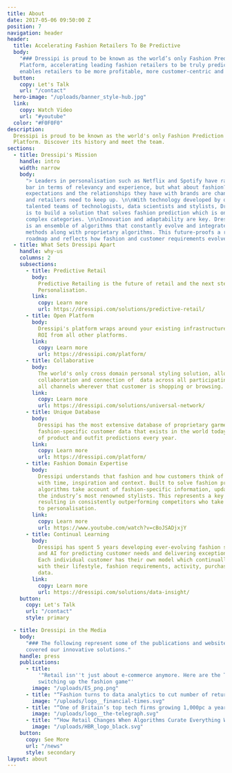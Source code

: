 ```yaml
---
title: About
date: 2017-05-06 09:50:00 Z
position: 7
navigation: header
header:
  title: Accelerating Fashion Retailers To Be Predictive
  body:
    "### Dressipi is proud to be known as the world’s only Fashion Prediction
    Platform, accelerating leading fashion retailers to be truly predictive. This
    enables retailers to be more profitable, more customer-centric and more efficient."
  button:
    copy: Let's Talk
    url: "/contact"
  hero-image: "/uploads/banner_style-hub.jpg"
  link:
    copy: Watch Video
    url: "#youtube"
  color: "#F0F0F0"
description:
  Dressipi is proud to be known as the world's only Fashion Prediction
  Platform. Discover its history and meet the team.
sections:
  - title: Dressipi's Mission
    handle: intro
    width: narrow
    body:
      "> Leaders in personalisation such as Netflix and Spotify have raised the
      bar in terms of relevancy and experience, but what about fashion?\n\nConsumer’s
      expectations and the relationships they have with brands are changing rapidly,
      and retailers need to keep up. \n\nWith technology developed by one of the most
      talented teams of technologists, data scientists and stylists, Dressipi's mission
      is to build a solution that solves fashion prediction which is one of the most
      complex categories. \n\nInnovation and adaptability are key. Dressipi's solution
      is an ensemble of algorithms that constantly evolve and integrate newly discovered
      methods along with proprietary algorithms. This future-proofs a retailer’s personalisation
      roadmap and reflects how fashion and customer requirements evolve over time."
  - title: What Sets Dressipi Apart
    handle: why-us
    columns: 2
    subsections:
      - title: Predictive Retail
        body:
          Predictive Retailing is the future of retail and the next step up from 1-2-1
          Personalisation.
        link:
          copy: Learn more
          url: https://dressipi.com/solutions/predictive-retail/
      - title: Open Platform
        body:
          Dressipi's platform wraps around your existing infrastructure to improve
          ROI from all other platforms.
        link:
          copy: Learn more
          url: https://dressipi.com/platform/
      - title: Collaborative
        body:
          The world's only cross domain personal styling solution, allowing for the
          collaboration and connection of  data across all participating retailers and
          all channels wherever that customer is shopping or browsing.
        link:
          copy: Learn more
          url: https://dressipi.com/solutions/universal-network/
      - title: Unique Database
        body:
          Dressipi has the most extensive database of proprietary garment data and
          fashion-specific customer data that exists in the world today, powering billions
          of product and outfit predictions every year.
        link:
          copy: Learn more
          url: https://dressipi.com/platform/
      - title: Fashion Domain Expertise
        body:
          Dressipi understands that fashion and how customers think of fashion changes
          with time, inspiration and context. Built to solve fashion prediction, Dressipi's
          algorithms take account of fashion-specific information, updated by some of
          the industry’s most renowned stylists. This represents a key differentiator,
          resulting in consistently outperforming competitors who take a general approach
          to personalisation.
        link:
          copy: Learn more
          url: https://www.youtube.com/watch?v=cBoJSADjxjY
      - title: Continual Learning
        body:
          Dressipi has spent 5 years developing ever-evolving fashion specific ML
          and AI for predicting customer needs and delivering exceptional experiences.
          Each individual customer has their own model which continually learns and evolves
          with their lifestyle, fashion requirements, activity, purchase and preference
          data.
        link:
          copy: Learn more
          url: https://dressipi.com/solutions/data-insight/
    button:
      copy: Let's Talk
      url: "/contact"
      style: primary

  - title: Dressipi in the Media
    body:
      "### The following represent some of the publications and websites that have
      covered our innovative solutions."
    handle: press
    publications:
      - title:
          '"Retail isn''t just about e-commerce anymore. Here are the Top UK companies
          switching up the fashion game"'
        image: "/uploads/ES_png.png"
      - title: "“Fashion turns to data analytics to cut number of returned items”"
        image: "/uploads/logo__financial-times.svg"
      - title: "“One of Britain’s top tech firms growing 1,000pc a year”"
        image: "/uploads/logo__the-telegraph.svg"
      - title: "“How Retail Changes When Algorithms Curate Everything We Buy”"
        image: "/uploads/HBR_logo_black.svg"
    button:
      copy: See More
      url: "/news"
      style: secondary
layout: about
---
```

